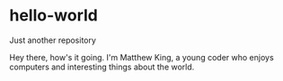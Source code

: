 # hello-world
Just another repository

Hey there, how's it going. I'm Matthew King, a young coder who enjoys computers and interesting things about the world.
